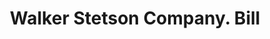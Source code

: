 ---
doi: 10.7916/D8XW5WSB
date_other: '1890'
date_other_textual: 1890-1899
form: printed ephemera
genre:
- Invoices
name:
- Walker Stetson Company
object_in_context_url: https://biggert.cul.columbia.edu/items/view/ave_biggert_00471
subject_hierarchical_geographic:
- Boston, Massachusetts, United States
subject_name:
- Walker Stetson Company
title: Walker Stetson Company. Bill
sort_title: Walker Stetson Company. Bill
call_number: ave_biggert_00471
coordinates:
- 42.35805555555556,-71.06361111111111
pid: ave_biggert_00471
identifiers: ave_biggert_00471
thumbnail: https://derivativo-1.library.columbia.edu/iiif/2/ldpd:344156/full/!256,256/0/native.jpg
permalink: "/items/ave_biggert_00471/"
layout: iiif-image-page
---